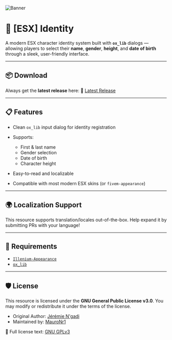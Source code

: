 ![Banner](https://i.imgur.com/DgTSFDX.png)

# 🪪 \[ESX] Identity

A modern ESX character identity system built with **`ox_lib`** dialogs — allowing players to select their **name**, **gender**, **height**, and **date of birth** through a sleek, user-friendly interface.

---

## 📦 Download

Always get the **latest release** here:
🔗 [Latest Release]()

---

## 📋 Features

* Clean `ox_lib` input dialog for identity registration
* Supports:

  * First & last name
  * Gender selection
  * Date of birth
  * Character height
* Easy-to-read and localizable
* Compatible with most modern ESX skins (or `fivem-appearance`)

---

## 🌍 Localization Support

This resource supports translation/locales out-of-the-box.
Help expand it by submitting PRs with your language!

---

## 🧱 Requirements

* [`Illenium-Appearance`](https://github.com/iLLeniumStudios/illenium-appearance)
* [`ox_lib`](https://github.com/overextended/ox_lib)

---

## 🛡️ License

This resource is licensed under the **GNU General Public License v3.0**.
You may modify or redistribute it under the terms of the license.

* Original Author: [Jérémie N'gadi](https://github.com/ESX-Org)
* Maintained by: [MauroNr1](https://github.com/MauroNr1)

📖 Full license text: [GNU GPLv3](http://www.gnu.org/licenses/)